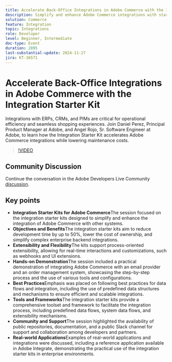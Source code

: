 ```yaml
---
title: Accelerate Back-Office Integrations in Adobe Commerce with the Integration Starter Kit
description: Simplify and enhance Adobe Commerce integrations with starter kits that reduce development time by up to 50%, support real-time customizations, and provide comprehensive tools and frameworks, as demonstrated in practical sessions and real-world applications.
solution: Commerce
feature: Integration
topic: Integrations
role: Developer
level: Beginner, Intermediate
doc-type: Event
duration: 2895
last-substantial-update: 2024-11-27
jira: KT-16571
---
```


# Accelerate Back-Office Integrations in Adobe Commerce with the Integration Starter Kit

Integrations with ERPs, CRMs, and PIMs are critical for operational efficiency and seamless shopping experiences. Join Daniel Perez, Principal Product Manager at Adobe, and Angel Rojo, Sr. Software Engineer at Adobe, to learn how the Integration Starter Kit accelerates Adobe Commerce integrations while lowering maintenance costs.


>[!VIDEO](https://video.tv.adobe.com/v/3440398/?learn=on&enablevpops)

## Community Discussion

Continue the conversation in the Adobe Developers Live Community [discussion](https://adobe.ly/40DgGmR).

## Key points

* **Integration Starter Kits for Adobe Commerce**The session focused on the integration starter kits designed to simplify and enhance the integration of Adobe Commerce with other systems.
* **Objectives and Benefits**The integration starter kits aim to reduce development time by up to 50%, lower the cost of ownership, and simplify complex enterprise backend integrations.
* **Extensibility and Flexibility**The kits support process-oriented extensibility, allowing for real-time interactions and customizations, such as webhooks and UI extensions.
* **Hands-on Demonstration**The session included a practical demonstration of integrating Adobe Commerce with an email provider and an order management system, showcasing the step-by-step process and the use of various tools and configurations.
* **Best Practices**Emphasis was placed on following best practices for data flows and integration, including the use of predefined data structures and mechanisms to ensure efficient and scalable integrations.
* **Tools and Frameworks**The integration starter kits provide a comprehensive toolset and framework to facilitate the integration process, including predefined data flows, system data flows, and extensibility mechanisms.
* **Community and Support**The session highlighted the availability of public repositories, documentation, and a public Slack channel for support and collaboration among developers and partners.
* **Real-world Applications**Examples of real-world applications and integrations were discussed, including a reference application available in Adobe Integrate, demonstrating the practical use of the integration starter kits in enterprise environments.

